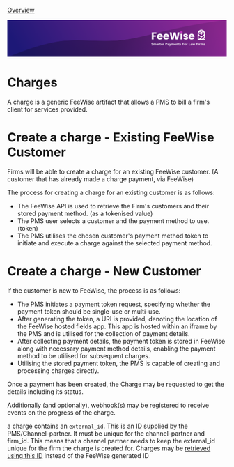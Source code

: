 [ Overview](./README.md)

![plot](./images/linkedin.png)


# Charges
A charge is a generic FeeWise artifact that allows a PMS to bill a firm's client for services provided.

# Create a charge - Existing FeeWise Customer
Firms will be able to create a charge for an existing FeeWise customer. (A customer that has already made a charge payment, via FeeWise)

The process for creating a charge for an existing customer is as follows:
* The FeeWise API is used to retrieve the Firm's customers and their stored payment method. (as a tokenised value)
* The PMS user selects a customer and the payment method to use. (token)
* The PMS utilises the chosen customer's payment method token to initiate and execute a charge against the selected payment method.

# Create a charge - New Customer
If the customer is new to FeeWise, the process is as follows:

* The PMS initiates a payment token request, specifying whether the payment token should be single-use or multi-use.
* After generating the token, a URI is provided, denoting the location of the FeeWise hosted fields app. This app is hosted within an iframe by the PMS and is utilised for the collection of payment details.
* After collecting payment details, the payment token is stored in FeeWise along with necessary payment method details, enabling the payment method to be utilised for subsequent charges.
* Utilising the stored payment token, the PMS is capable of creating and processing charges directly.
  

Once a payment has been created, the Charge may be requested to get the details including its status.

Additionally (and optionally), webhook(s) may be registered to receive events on the progress of the charge.

a charge contains an `external_id`. This is an ID supplied by the PMS/Channel-partner. It must be unique for the
channel-partner and firm_id. This means that a channel partner needs to keep the external_id unique for the firm the
charge is created for. Charges may be [retrieved using this ID](../../reference/partner-openapispec.yaml/paths/~1api~1v3~1partner~1charges~1firm~1{firm_id}~1{external_id}/get)
instead of the FeeWise generated ID

